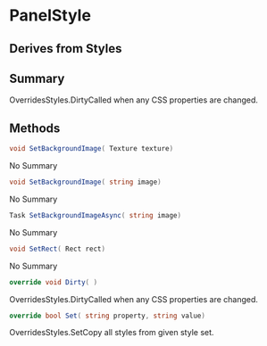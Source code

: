 # PanelStyle

## Derives from Styles

## Summary

OverridesStyles.DirtyCalled when any CSS properties are changed.
## Methods

```c#
void SetBackgroundImage( Texture texture) 
```
No Summary
```c#
void SetBackgroundImage( string image) 
```
No Summary
```c#
Task SetBackgroundImageAsync( string image) 
```
No Summary
```c#
void SetRect( Rect rect) 
```
No Summary
```c#
override void Dirty( ) 
```
OverridesStyles.DirtyCalled when any CSS properties are changed.
```c#
override bool Set( string property, string value) 
```
OverridesStyles.SetCopy all styles from given style set.
